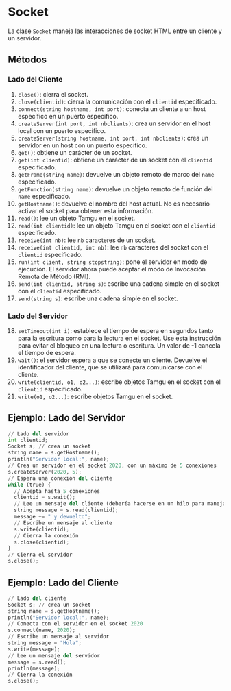# Socket

La clase `Socket` maneja las interacciones de socket HTML entre un cliente y un servidor.

## Métodos

### Lado del Cliente

1. `close()`: cierra el socket.
2. `close(clientid)`: cierra la comunicación con el `clientid` especificado.
3. `connect(string hostname, int port)`: conecta un cliente a un host específico en un puerto específico.
4. `createServer(int port, int nbclients)`: crea un servidor en el host local con un puerto específico.
5. `createServer(string hostname, int port, int nbclients)`: crea un servidor en un host con un puerto específico.
6. `get()`: obtiene un carácter de un socket.
7. `get(int clientid)`: obtiene un carácter de un socket con el `clientid` especificado.
8. `getFrame(string name)`: devuelve un objeto remoto de marco del `name` especificado.
9. `getFunction(string name)`: devuelve un objeto remoto de función del `name` especificado.
10. `getHostname()`: devuelve el nombre del host actual. No es necesario activar el socket para obtener esta información.
11. `read()`: lee un objeto Tamgu en el socket.
12. `read(int clientid)`: lee un objeto Tamgu en el socket con el `clientid` especificado.
13. `receive(int nb)`: lee `nb` caracteres de un socket.
14. `receive(int clientid, int nb)`: lee `nb` caracteres del socket con el `clientid` especificado.
15. `run(int client, string stopstring)`: pone el servidor en modo de ejecución. El servidor ahora puede aceptar el modo de Invocación Remota de Método (RMI).
16. `send(int clientid, string s)`: escribe una cadena simple en el socket con el `clientid` especificado.
17. `send(string s)`: escribe una cadena simple en el socket.

### Lado del Servidor

18. `setTimeout(int i)`: establece el tiempo de espera en segundos tanto para la escritura como para la lectura en el socket. Use esta instrucción para evitar el bloqueo en una lectura o escritura. Un valor de -1 cancela el tiempo de espera.
19. `wait()`: el servidor espera a que se conecte un cliente. Devuelve el identificador del cliente, que se utilizará para comunicarse con el cliente.
20. `write(clientid, o1, o2...)`: escribe objetos Tamgu en el socket con el `clientid` especificado.
21. `write(o1, o2...)`: escribe objetos Tamgu en el socket.

## Ejemplo: Lado del Servidor

```python
// Lado del servidor
int clientid;
Socket s; // crea un socket
string name = s.getHostname();
println("Servidor local:", name);
// Crea un servidor en el socket 2020, con un máximo de 5 conexiones
s.createServer(2020, 5);
// Espera una conexión del cliente
while (true) {
  // Acepta hasta 5 conexiones
  clientid = s.wait();
  // Lee un mensaje del cliente (debería hacerse en un hilo para manejar más conexiones)
  string message = s.read(clientid);
  message += " y devuelto";
  // Escribe un mensaje al cliente
  s.write(clientid);
  // Cierra la conexión
  s.close(clientid);
}
// Cierra el servidor
s.close();
```

## Ejemplo: Lado del Cliente

```python
// Lado del cliente
Socket s; // crea un socket
string name = s.getHostname();
println("Servidor local:", name);
// Conecta con el servidor en el socket 2020
s.connect(name, 2020);
// Escribe un mensaje al servidor
string message = "Hola";
s.write(message);
// Lee un mensaje del servidor
message = s.read();
println(message);
// Cierra la conexión
s.close();
```